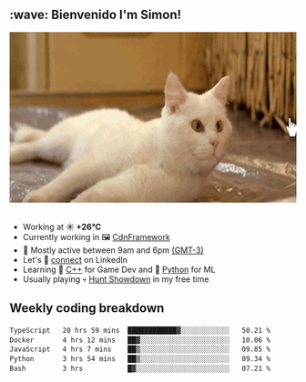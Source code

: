 <h2>:wave: <b>Bienvenido I'm Simon!&nbsp;</b></h2>

<section>
  <img src="./static/banner.gif" height=300 width=1000>
</section>

<br>

<ul>
  <li>
		<!--START_SECTION:weather-->
		Working at <b>☀️   +26°C</b>
		<!--END_SECTION:weather-->
  </li>
  <li>
    Currently working in 🖼️&nbsp;<a href=https://github.com/snapverse/cdn-framework target=_blank>CdnFramework</a>
  </li>
  <li>
    🚩 Mostly active between 9am and 6pm <a href=https://onlinealarmkur.com/world/es target=_blank>(GMT-3)</a>
  </li>
  <li>
    Let's 🔗&nbsp;<a href=https://www.linkedin.com/in/itsimmons target=_blank>connect</a> on LinkedIn
  </li>
  <li>
    Learning 👴&nbsp;<a href=https://images3.memedroid.com/images/UPLOADED755/65f2bce6734f6.webp target=_blank>C++</a> for Game Dev and 🐍&nbsp;<a href=https://qph.cf2.quoracdn.net/main-qimg-4472b6229cb75bf66ab531f3ebd4f975-lq target=_blank>Python</a> for ML
  </li>
  <li>
    Usually playing 💀&nbsp;<a href=https://www.huntshowdown.com target=_blank>Hunt Showdown</a> in my free time
  </li>
</ul>

<h2><b>Weekly coding breakdown </b></h2>

<!--START_SECTION:waka-->

```txt
TypeScript   20 hrs 59 mins  ████████████▓░░░░░░░░░░░░   50.21 %
Docker       4 hrs 12 mins   ██▓░░░░░░░░░░░░░░░░░░░░░░   10.06 %
JavaScript   4 hrs 7 mins    ██▒░░░░░░░░░░░░░░░░░░░░░░   09.85 %
Python       3 hrs 54 mins   ██▒░░░░░░░░░░░░░░░░░░░░░░   09.34 %
Bash         3 hrs           █▓░░░░░░░░░░░░░░░░░░░░░░░   07.21 %
```

<!--END_SECTION:waka-->

